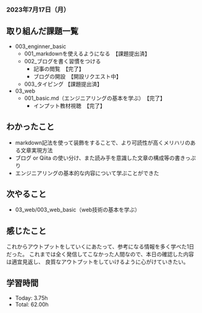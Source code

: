 ### 2023年7月17日（月）

## 取り組んだ課題一覧
- 003_enginner_basic
  - 001_markdownを使えるようになる　【課題提出済】
  - 002_ブログを書く習慣をつける
    - 記事の閲覧　【完了】
    - ブログの開設　【開設リクエスト中】
  - 003_タイピング 【課題提出済】
- 03_web
  - 001_basic.md（エンジニアリングの基本を学ぶ）　【完了】
    - インプット教材視聴　【完了】
## わかったこと
- markdown記法を使って装飾をすることで、より可読性が高くメリハリのある文章実現方法
- ブログ or Qiita の使い分け、また読み手を意識した文章の構成等の書きっぷり
- エンジニアリングの基本的な内容について学ぶことができた
## 次やること
- 03_web/003_web_basic（web技術の基本を学ぶ）

## 感じたこと
これからアウトプットをしていくにあたって、参考になる情報を多く学べた1日だった。
これまでは全く発信してこなかった人間なので、本日の確認した内容は適宜見返し、
良質なアウトプットをしていけるように心がけていきたい。
## 学習時間
- Today: 3.75h
- Total: 62.00h
